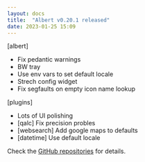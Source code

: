 ```yaml
---
layout: docs
title:  "Albert v0.20.1 released"
date: 2023-01-25 15:09
---
```


[albert]
* Fix pedantic warnings
* BW tray
* Use env vars to set default locale
* Strech config widget
* Fix segfaults on empty icon name lookup

[plugins]
* Lots of UI polishing
* [qalc] Fix precision probles
* [websearch] Add google maps to defaults
* [datetime] Use default locale

Check the [GitHub repositories](https://github.com/albertlauncher/albert/commits/v0.20.1) for details.
